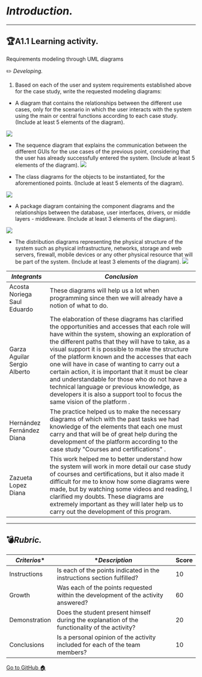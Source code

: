 # *Introduction.*

-----
## 🏆**A1.1 Learning activity.**
Requirements modeling through UML diagrams

✏️ *Developing.*

1. Based on each of the user and system requirements established above for the case study, write the requested modeling diagrams:

* A diagram that contains the relationships between the different use cases, only for the scenario in which the user interacts with the system using the main or central functions according to each case study. (Include at least 5 elements of the diagram).


![](Images/caseuse_english.png)

* The sequence diagram that explains the communication between the different GUIs for the use cases of the previous point, considering that the user has already successfully entered the system. (Include at least 5 elements of the diagram).
![](Images/secuencia.png)

* The class diagrams for the objects to be instantiated, for the aforementioned points. (Include at least 5 elements of the diagram).

![](Images/classEnglish.png)

* A package diagram containing the component diagrams and the relationships between the database, user interfaces, drivers, or middle layers - middleware. (Include at least 3 elements of the diagram).

![](Images/componentes.png)
* The distribution diagrams representing the physical structure of the system such as physical infrastructure, networks, storage and web servers, firewall, mobile devices or any other physical resource that will be part of the system. (Include at least 3 elements of the diagram).
![](Images/distribucion.png)


| *Integrants* | *Conclusion* |
| --- | --- |
|Acosta Noriega Saul Eduardo |These diagrams will help us a lot when programming since then we will already have a notion of what to do.
|Garza Aguilar Sergio Alberto| The elaboration of these diagrams has clarified the opportunities and accesses that each role will have within the system, showing an exploration of the different paths that they will have to take, as a visual support it is possible to make the structure of the platform known and the accesses that each one will have in case of wanting to carry out a certain action, it is important that it must be clear and understandable for those who do not have a technical language or previous knowledge, as developers it is also a support tool to focus the same vision of the platform .
|Hernández Fernández Diana  |The practice helped us to make the necessary diagrams of which with the past tasks we had knowledge of the elements that each one must carry and that will be of great help during the development of the platform according to the case study "Courses and certifications" .
|Zazueta Lopez Diana | This work helped me to better understand how the system will work in more detail our case study of courses and certifications, but it also made it difficult for me to know how some diagrams were made, but by watching some videos and reading, I clarified my doubts.  These diagrams are extremely important as they will later help us to carry out the development of this program.


---
## 💣***Rubric.***


| *Criterios**| **Description* |Score |
| --- | --- |--- |
Instructions|Is each of the points indicated in the instructions section fulfilled?|10
|Growth|Was each of the points requested within the development of the activity answered?|60
|Demonstration|Does the student present himself during the explanation of the functionality of the activity?|20
|Conclusions|Is a personal opinion of the activity included for each of the team members?|10



[Go to GitHub 🏠]()
